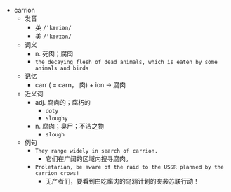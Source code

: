 - carrion
  - 发音
    - 英 `/'kæriən/`
    - 美 `/'kærɪən/`
  - 词义
    - n. 死肉；腐肉
    - `the decaying flesh of dead animals, which is eaten by some animals and birds`
  - 记忆
    - carr ( = carn， 肉) + ion → 腐肉
  - 近义词
    - adj. 腐肉的；腐朽的
      - `doty`
      - `sloughy`
    - n. 腐肉；臭尸；不洁之物
      - `slough`
  - 例句
    - `They range widely in search of carrion.`
      - 它们在广阔的区域内搜寻腐肉。
    - `Proletarian, be aware of the raid to the USSR planned by the carrion crows!`
      - 无产者们，要看到由吃腐肉的乌鸦计划的突袭苏联行动！

